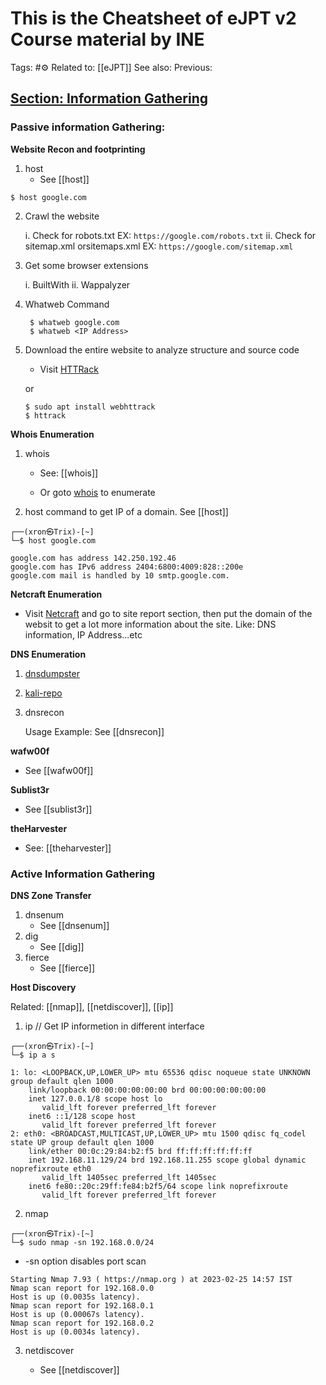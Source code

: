 # This is the Cheatsheet of eJPT v2 Course material by INE

Tags: #⚙️
Related to: [[eJPT]]
See also: 
Previous: 

## <u>Section: Information Gathering</u>

### Passive information Gathering:

 **Website Recon and footprinting**

1. host  
	  - See [[host]] 
```
$ host google.com
```

2. Crawl the website
	
	i.  Check for robots.txt
	EX: `https://google.com/robots.txt`
	ii. Check for sitemap.xml orsitemaps.xml 
	EX: `https://google.com/sitemap.xml`

    
3. Get some browser extensions

    i.  BuiltWith
    ii. Wappalyzer

    
4. Whatweb Command

        $ whatweb google.com         
        $ whatweb <IP Address> 
        
    
5. Download the entire website to analyze structure and source code

    - Visit [HTTRack](https://www.httrack.com/)

    or
    ```
    $ sudo apt install webhttrack 
    $ httrack
    ```

**Whois Enumeration**

1. whois 

	- See: [[whois]]

	- Or goto [whois](http://who.is) to enumerate

2. host command to get IP of a domain. See [[host]]
```
┌──(xron㉿Trix)-[~]
└─$ host google.com
```
```text
google.com has address 142.250.192.46
google.com has IPv6 address 2404:6800:4009:828::200e
google.com mail is handled by 10 smtp.google.com.
```

**Netcraft Enumeration**

 - Visit [Netcraft](https://www.netcraft.com/) and go to site report section, then put the domain of the websit to get a lot more information about the site. Like: DNS information, IP Address...etc

**DNS Enumeration**

1. [dnsdumpster](https://dnsdumpster.com/)
2. [kali-repo](https://www.kali.org/tools/dnsrecon/)
3.  dnsrecon

	Usage Example: See [[dnsrecon]]

**wafw00f**

- See [[wafw00f]]

**Sublist3r**

 - See [[sublist3r]]

**theHarvester**

- See: [[theharvester]]

### Active Information Gathering

**DNS Zone Transfer**

1. dnsenum
	- See [[dnsenum]]
1. dig
	- See [[dig]]
1. fierce
	 - See [[fierce]]

**Host Discovery**

Related: [[nmap]], [[netdiscover]], [[ip]]

1. ip    // Get IP informetion in different interface

```
┌──(xron㉿Trix)-[~]
└─$ ip a s
```
```text
1: lo: <LOOPBACK,UP,LOWER_UP> mtu 65536 qdisc noqueue state UNKNOWN group default qlen 1000
    link/loopback 00:00:00:00:00:00 brd 00:00:00:00:00:00
    inet 127.0.0.1/8 scope host lo
       valid_lft forever preferred_lft forever
    inet6 ::1/128 scope host 
       valid_lft forever preferred_lft forever
2: eth0: <BROADCAST,MULTICAST,UP,LOWER_UP> mtu 1500 qdisc fq_codel state UP group default qlen 1000
    link/ether 00:0c:29:84:b2:f5 brd ff:ff:ff:ff:ff:ff
    inet 192.168.11.129/24 brd 192.168.11.255 scope global dynamic noprefixroute eth0
       valid_lft 1405sec preferred_lft 1405sec
    inet6 fe80::20c:29ff:fe84:b2f5/64 scope link noprefixroute 
       valid_lft forever preferred_lft forever
```

2. nmap

```
┌──(xron㉿Trix)-[~]
└─$ sudo nmap -sn 192.168.0.0/24
```
 - -sn option disables port scan
```text
Starting Nmap 7.93 ( https://nmap.org ) at 2023-02-25 14:57 IST
Nmap scan report for 192.168.0.0
Host is up (0.0035s latency).
Nmap scan report for 192.168.0.1
Host is up (0.00067s latency).
Nmap scan report for 192.168.0.2
Host is up (0.0034s latency).
```

3. netdiscover

	- See [[netdiscover]] 